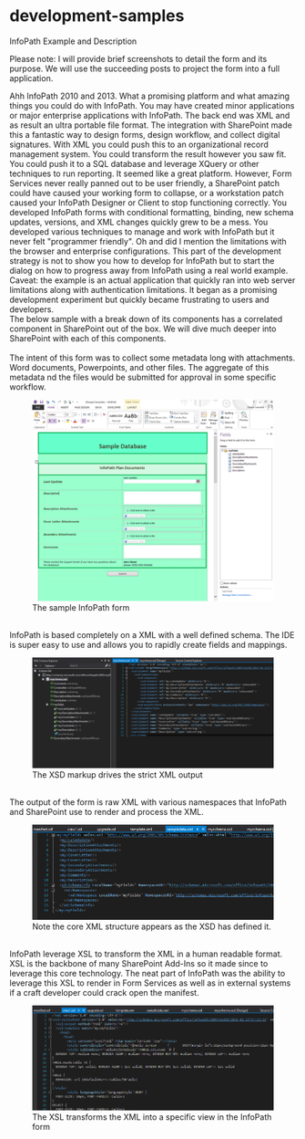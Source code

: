 ﻿# development-samples
InfoPath Example and Description

Please note: I will provide brief screenshots to detail the form and its purpose.
We will use the succeeding posts to project the form into a full application.

<div>
    Ahh InfoPath 2010 and 2013.  What a promising platform and what amazing things you could do with InfoPath.  You may have created minor applications or major enterprise applications with InfoPath.  The back end was XML and as result an ultra portable file format.  The integration with SharePoint made this a fantastic way to design forms, design workflow, and collect digital signatures.  With XML you could push this to an organizational record management system.   You could transform the result however you saw fit.  You could push it to a SQL database and leverage XQuery or other techniques to run reporting.  It seemed like a great platform.  However, Form Services never really panned out to be user friendly, a SharePoint patch could have caused your working form to collapse, or a workstation patch caused your InfoPath Designer or Client to stop functioning correctly.   You developed InfoPath forms with conditional formatting, binding, new schema updates, versions, and XML changes quickly grew to be a mess.  You developed various techniques to manage and work with InfoPath but it never felt "programmer friendly".  Oh and did I mention the limitations with the browser and enterprise configurations.   This part of the development strategy is not to show you how to develop for InfoPath but to start the dialog on how to progress away from InfoPath using a real world example.    Caveat: the example is an actual application that quickly ran into web server limitations along with authentication limitations.  It began as a promising development experiment but quickly became frustrating to users and developers.
</div>

<div>
    The below sample with a break down of its components has a correlated component in SharePoint out of the box.  We will dive much deeper into SharePoint with each of this components.
</div>

<br />

<div>
    The intent of this form was to collect some metadata long with attachments.  Word documents, Powerpoints, and other files.  The aggregate of this metadata nd the files would be submitted for approval in some specific workflow.
</div>
<figure>
    <img src="https://github.com/pinch-perfect/development-samples/blob/master/InfoPath/imgs/infopath-sample1.PNG" width="500" />
    <br />
    <figcaption>The sample InfoPath form</figcaption>
</figure>

<br />

<div>
    InfoPath is based completely on a XML with a well defined schema.  The IDE is super easy to use and allows you to rapidly create fields and mappings.
</div>
<figure>
    <img src="https://github.com/pinch-perfect/development-samples/blob/master/InfoPath/imgs/infopath-schema.PNG" width="500" />
    <br />
    <figcaption>The XSD markup drives the strict XML output</figcaption>
</figure>


<br />

<div>
    The output of the form is raw XML with various namespaces that InfoPath and SharePoint use to render and process the XML.
</div>
<figure>
    <img src="https://github.com/pinch-perfect/development-samples/blob/master/InfoPath/imgs/infopath-samplexml.PNG" width="500" />
    <br />
    <figcaption>Note the core XML structure appears as the XSD has defined it.</figcaption>
</figure>


<br />
<div>
    InfoPath leverage XSL to transform the XML in a human readable format.  XSL is the backbone of many SharePoint Add-Ins so it made since to leverage this core technology.  The neat part of InfoPath was the ability to leverage this XSL to render in Form Services as well as in external systems if a craft developer could crack open the manifest.
</div>
<figure>
    <img src="https://github.com/pinch-perfect/development-samples/blob/master/InfoPath/imgs/infopath-samplexsl.PNG" width="500" />
    <br />
    <figcaption>The XSL transforms the XML into a specific view in the InfoPath form</figcaption>
</figure>